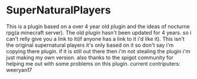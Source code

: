 # SuperNaturalPlayers
This is a plugin based on a over 4 year old plugin and the ideas of nocturne rpg(a minecraft server). The old plugin hasn't been updated for 4 years. so i can't relly give you a link to it(if anyone has a link to it i'd like it).
This isn't the original supernatural players it's only based on it so don't say i'm copying there plugin. if it is still out there then i'm not stealing the plugin i'm just making my own version. also thanks to the spigot community for helping me out with some problems on this plugin.
current contriputers:
weeryan17
